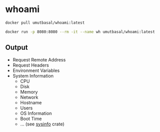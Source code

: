 # whoami

```sh
docker pull umutbasal/whoami:latest

docker run -p 8080:8080 --rm -it --name wh umutbasal/whoami:latest
```

## Output

- Request Remote Address
- Request Headers
- Environment Variables
- System Information
  - CPU
  - Disk
  - Memory
  - Network
  - Hostname
  - Users
  - OS Information
  - Boot Time
  - ... (see [sysinfo](https://docs.rs/sysinfo/latest/sysinfo/) crate)
